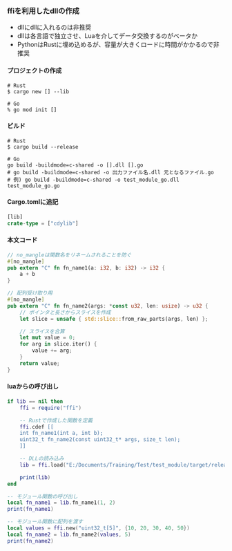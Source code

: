 ### ffiを利用したdllの作成
- dllにdllに入れるのは非推奨
- dllは各言語で独立させ、Luaを介してデータ交換するのがベータか
- PythonはRustに埋め込めるが、容量が大きくロードに時間がかかるので非推奨


#### プロジェクトの作成
```shell
# Rust
$ cargo new [] --lib

# Go
% go mod init []
```

#### ビルド
```shell
# Rust
$ cargo build --release

# Go
go build -buildmode=c-shared -o [].dll [].go
# go build -buildmode=c-shared -o 出力ファイル名.dll 元となるファイル.go
# 例) go build -buildmode=c-shared -o test_module_go.dll test_module_go.go
```

#### Cargo.tomlに追記
```rust
[lib]
crate-type = ["cdylib"]
```

#### 本文コード
```rust
// no_mangleは関数名をリネームされることを防ぐ
#[no_mangle]
pub extern "C" fn fn_name1(a: i32, b: i32) -> i32 {
    a + b
}

// 配列受け取り用
#[no_mangle]
pub extern "C" fn fn_name2(args: *const u32, len: usize) -> u32 {
    // ポインタと長さからスライスを作成
    let slice = unsafe { std::slice::from_raw_parts(args, len) };

    // スライスを合算
    let mut value = 0;
    for arg in slice.iter() {
        value += arg;
    }
    return value;
}
```

#### luaからの呼び出し
```lua
if lib == nil then
    ffi = require("ffi")

    -- Rustで作成した関数を定義
    ffi.cdef [[
    int fn_name1(int a, int b);
    uint32_t fn_name2(const uint32_t* args, size_t len);
    ]]

    -- DLLの読み込み
    lib = ffi.load("E:/Documents/Training/Test/test_module/target/release/test_module.dll")

    print(lib)
end

-- モジュール関数の呼び出し
local fn_name1 = lib.fn_name1(1, 2)
print(fn_name1)

-- モジュール関数に配列を渡す
local values = ffi.new("uint32_t[5]", {10, 20, 30, 40, 50})
local fn_name2 = lib.fn_name2(values, 5)
print(fn_name2)

```